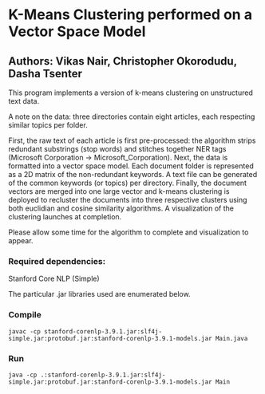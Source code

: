 # K-Means Clustering performed on a Vector Space Model
## Authors: Vikas Nair, Christopher Okorodudu, Dasha Tsenter

This program implements a version of k-means clustering on unstructured text data. 

A note on the data: three directories contain eight articles, each respecting similar topics per folder.

First, the raw text of each article is first pre-processed: the algorithm strips redundant substrings (stop words) and stitches together NER tags (Microsoft Corporation -> Microsoft_Corporation). Next, the data is formatted into a vector space model. Each document folder is represented as a 2D matrix of the non-redundant keywords. A text file can be generated of the common keywords (or topics) per directory. Finally, the document vectors are merged into one large vector and k-means clustering is deployed to recluster the documents into three respective clusters using both euclidian and cosine similarity algorithms. A visualization of the clustering launches at completion.

Please allow some time for the algorithm to complete and visualization to appear.

### Required dependencies:

Stanford Core NLP (Simple)

The particular .jar libraries used are enumerated below.

### Compile
```
javac -cp stanford-corenlp-3.9.1.jar:slf4j-simple.jar:protobuf.jar:stanford-corenlp-3.9.1-models.jar Main.java
```

### Run
```
java -cp .:stanford-corenlp-3.9.1.jar:slf4j-simple.jar:protobuf.jar:stanford-corenlp-3.9.1-models.jar Main
```
